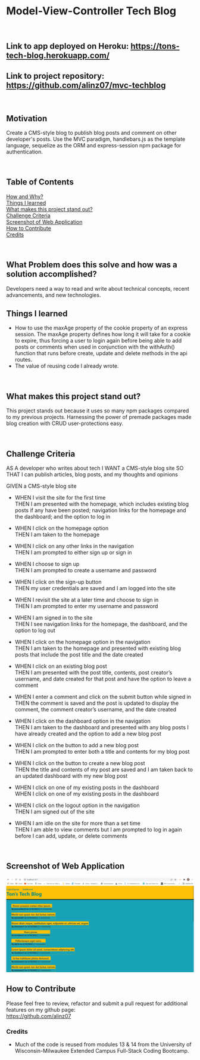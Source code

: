 # Model-View-Controller Tech Blog
<br/>

## **Link** to app deployed on Heroku: https://tons-tech-blog.herokuapp.com/ 

## **Link** to project repository: https://github.com/alinz07/mvc-techblog 
<br/>

## **Motivation**
Create a CMS-style blog to publish blog posts and comment on other developer's posts. Use the MVC paradigm, handlebars.js as the template language, sequelize as the ORM and express-session npm package for authentication.

<br/>

## **Table of Contents**
[How and Why?](#what-problem-does-this-solve-and-how-was-a-solution-accomplished) <br/>
[Things I learned](#things-i-learned) <br/>
[What makes this project stand out?](#what-makes-this-project-stand-out) <br/>
[Challenge Criteria](#challenge-criteria)<br/>
[Screenshot of Web Application](#screenshot-of-web-application)<br/>
[How to Contribute](#how-to-contribute)<br/>
[Credits](#credits)<br/>
  
<br/>

## **What Problem does this solve and how was a solution accomplished?**
Developers need a way to read and write about technical concepts, recent advancements, and new technologies.
<br/>

## **Things I learned**
* How to use the maxAge property of the cookie property of an express session. The maxAge property defines how long it will take for a cookie to expire, thus forcing a user to login again before being able to add posts or comments when used in conjunction with the withAuth() function that runs before create, update and delete methods in the api routes.
* The value of reusing code I already wrote.
<br/>

## **What makes this project stand out?**
This project stands out because it uses so many npm packages compared to my previous projects. Harnessing the power of premade packages made blog creation with CRUD user-protections easy.


<br/>

## **Challenge Criteria**
AS A developer who writes about tech
I WANT a CMS-style blog site
SO THAT I can publish articles, blog posts, and my thoughts and opinions

GIVEN a CMS-style blog site<br/>

* WHEN I visit the site for the first time<br/>
THEN I am presented with the homepage, which includes existing blog posts if any have been posted; navigation links for the homepage and the dashboard; and the option to log in

* WHEN I click on the homepage option<br/>
THEN I am taken to the homepage

* WHEN I click on any other links in the navigation<br/>
THEN I am prompted to either sign up or sign in

* WHEN I choose to sign up<br/>
THEN I am prompted to create a username and password

* WHEN I click on the sign-up button<br/>
THEN my user credentials are saved and I am logged into the site

* WHEN I revisit the site at a later time and choose to sign in<br/>
THEN I am prompted to enter my username and password

* WHEN I am signed in to the site<br/>
THEN I see navigation links for the homepage, the dashboard, and the option to log out

* WHEN I click on the homepage option in the navigation<br/>
THEN I am taken to the homepage and presented with existing blog posts that include the post title and the date created

* WHEN I click on an existing blog post<br/>
THEN I am presented with the post title, contents, post creator’s username, and date created for that post and have the option to leave a comment

* WHEN I enter a comment and click on the submit button while signed in<br/>
THEN the comment is saved and the post is updated to display the comment, the comment creator’s username, and the date created

* WHEN I click on the dashboard option in the navigation<br/>
THEN I am taken to the dashboard and presented with any blog posts I have already created and the option to add a new blog post

* WHEN I click on the button to add a new blog post<br/>
THEN I am prompted to enter both a title and contents for my blog post

* WHEN I click on the button to create a new blog post<br/>
THEN the title and contents of my post are saved and I am taken back to an updated dashboard with my new blog post

* WHEN I click on one of my existing posts in the dashboard<br/>
WHEN I click on one of my existing posts in the dashboard

* WHEN I click on the logout option in the navigation<br/>
THEN I am signed out of the site

* WHEN I am idle on the site for more than a set time<br/>
THEN I am able to view comments but I am prompted to log in again before I can add, update, or delete comments
<br/>

## **Screenshot of Web Application**
![gif-of-webapp](./public/images/challenge-14.gif)
<br/>

## **How to Contribute**
Please feel free to review, refactor and submit a pull request for additional features on my github page: <br/>
https://github.com/alinz07 

### **Credits**
* Much of the code is reused from modules 13 & 14 from the University of Wisconsin-Milwaukee Extended Campus Full-Stack Coding Bootcamp.
